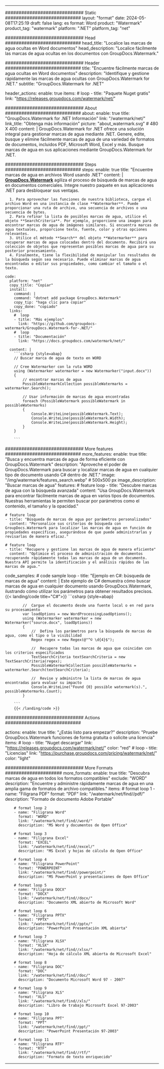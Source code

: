 
---
############################# Static ############################
layout: "format"
date:  2024-05-08T17:25:19
draft: false
lang: es
format: Word
product: "Watermark"
product_tag: "watermark"
platform: ".NET"
platform_tag: "net"

############################# Head ############################
head_title: "Localice las marcas de agua ocultas en Word documentos"
head_description: "Localice fácilmente las marcas de agua ocultas en los documentos con GroupDocs.Watermark."

############################# Header ############################
title: "Encuentre fácilmente marcas de agua ocultas en Word documentos" 
description: "Identifique y gestione rápidamente las marcas de agua ocultas con GroupDocs.Watermark for .NET."
subtitle: "GroupDocs.Watermark for .NET" 

header_actions:
  enable: true
  items:
    #  loop
    - title: "Paquete Nuget gratis"
      link: "https://releases.groupdocs.com/watermark/net/"
      
############################# About ############################
about:
    enable: true
    title: "GroupDocs.Watermark for .NET Información"
    link: "/watermark/net/"
    link_title: "Obtenga más información"
    picture: "about_watermark.svg" # 480 X 400
    content: |
       GroupDocs.Watermark for .NET ofrece una solución integral para gestionar marcas de agua mediante .NET. Genere, edite, busque y elimine fácilmente marcas de agua de una variedad de formatos de documentos, incluidos PDF, Microsoft Word, Excel y más. Busque marcas de agua en sus aplicaciones mediante GroupDocs.Watermark for .NET.

############################# Steps ############################
steps:
    enable: true
    title: "Encuentre marcas de agua en archivos Word usando .NET"
    content: |
      **[GroupDocs.Watermark](https://products.groupdocs.com/watermark/net/)** agiliza el proceso de búsqueda de marcas de agua en documentos comerciales. Integre nuestro paquete en sus aplicaciones .NET para desbloquear sus ventajas.
      
      1. Para aprovechar las funciones de nuestra biblioteca, cargue el archivo Word en una instancia de clase **Watermarker**. Puede proporcionar una ruta de archivo, una secuencia de archivos o una secuencia de bytes.
      2. Para refinar la lista de posibles marcas de agua, utilice el objeto **SearchCriteria**. Por ejemplo, proporcione una imagen para encontrar marcas de agua de imágenes similares. Si encuentra marcas de agua textuales, proporcione texto, fuente, color y otras opciones relevantes.
      3. Utilice el método **Search** del objeto **Watermarker** para recuperar marcas de agua colocadas dentro del documento. Recibirá una colección de objetos que representan posibles marcas de agua para su posterior procesamiento.
      4. Finalmente, tiene la flexibilidad de manipular los resultados de la búsqueda según sea necesario. Puede eliminar marcas de agua encontradas o editar sus propiedades, como cambiar el tamaño o el texto.
   
    code:
      platform: "net"
      copy_title: "Copiar"
      install:
        command: |
        command: "dotnet add package GroupDocs.Watermark"
        copy_tip: "haga clic para copiar"
        copy_done: "copiado"
      links:
        #  loop
        - title: "Más ejemplos"
          link: "https://github.com/groupdocs-watermark/GroupDocs.Watermark-for-.NET/"
        #  loop
        - title: "Documentación"
          link: "https://docs.groupdocs.com/watermark/net/"
          
      content: |
        ```csharp {style=abap}
        // Buscar marca de agua de texto en WORD

        // Cree Watermarker con la ruta WORD
        using (Watermarker watermarker = new Watermarker("input.docx"))
        {
            // encontrar marcas de agua
            PossibleWatermarkCollection possibleWatermarks = watermarker.Search();

            // Usar información de marcas de agua encontradas
            foreach (PossibleWatermark possibleWatermark in possibleWatermarks)
            {
                Console.WriteLine(possibleWatermark.Text);
                Console.WriteLine(possibleWatermark.Width);
                Console.WriteLine(possibleWatermark.Height);
            }
        }
        
        ```            

############################# More features ############################
more_features:
  enable: true
  title: "Busca y encuentra marcas de agua de forma eficiente con GroupDocs.Watermark"
  description: "Aproveche el poder de GroupDocs.Watermark para buscar y localizar marcas de agua en cualquier tipo de documento usando C# dentro de .NET."
  image: "/img/watermark/features_search.webp" # 500x500 px
  image_description: "Buscar marcas de agua"
  features:
    # feature loop
    - title: "Descubre marcas de agua con la búsqueda avanzada"
      content: "Usa GroupDocs.Watermark para encontrar fácilmente marcas de agua en varios tipos de documentos. Nuestras herramientas le permiten buscar por parámetros como el contenido, el tamaño y la opacidad."

    # feature loop
    - title: "Búsqueda de marcas de agua por parámetros personalizados"
      content: "Personalice sus criterios de búsqueda con GroupDocs.Watermark para localizar las marcas de agua en función de propiedades específicas, asegurándose de que puede administrarlas y revisarlas de manera eficaz."

    # feature loop
    - title: "Recupere y gestione las marcas de agua de manera eficiente"
      content: "Optimice el proceso de administración de documentos recuperando rápidamente todas las marcas de agua de un documento. Nuestra API permite la identificación y el análisis rápidos de las marcas de agua."
      
  code_samples:
    # code sample loop
    - title: "Ejemplo en C#: búsqueda de marcas de agua"
      content: |
        Este ejemplo de C# demuestra cómo buscar marcas de agua en cualquier documento usando GroupDocs.Watermark, ilustrando cómo utilizar los parámetros para obtener resultados precisos.
        {{< landing/code title="C#">}}
        ```csharp {style=abap}
        
            //  Cargue el documento desde una fuente local o en red para su procesamiento
            var loadOptions = new WordProcessingLoadOptions();
            using (Watermarker watermarker = new Watermarker("source.docx", loadOptions))
            {
                //  Defina los parámetros para la búsqueda de marcas de agua, como el tipo o la visibilidad
                Regex regex = new Regex(@"^© \d{4}$");

                //  Recupere todas las marcas de agua que coincidan con los criterios especificados
                TextSearchCriteria textSearchCriteria = new TextSearchCriteria(regex);
                PossibleWatermarkCollection possibleWatermarks = watermarker.Search(textSearchCriteria);

                //  Revise y administre la lista de marcas de agua encontradas para evaluar su impacto
                Console.WriteLine("Found {0} possible watermark(s).", possibleWatermarks.Count);
            }

        ```
        {{< /landing/code >}}


############################# Actions ############################

actions:
  enable: true
  title: "¿Estás listo para empezar?"
  description: "Pruebe GroupDocs.Watermark funciones de forma gratuita o solicite una licencia"
  items:
    #  loop
    - title: "Nuget descargar"
      link: "https://releases.groupdocs.com/watermark/net/"
      color: "red"
        #  loop
    - title: "Licencias"
      link: "https://purchase.groupdocs.com/pricing/watermark/net/"
      color: "light"


############################# More Formats #####################
more_formats:
    enable: true
    title: "Descubra marcas de agua en todos los formatos compatibles"
    exclude: "WORD"
    description: "Encuentre y administre rápidamente marcas de agua en una amplia gama de formatos de archivo compatibles."
    items: 
        # format loop 1
        - name: "Filigrana PDF"
          format: "PDF"
          link: "/watermark/net/find//pdf/"
          description: "Formato de documento Adobe Portable"

        # format loop 2
        - name: "Filigrana Word"
          format: "WORD"
          link: "/watermark/net/find//word/"
          description: "MS Word y documentos de Open Office"
          
        # format loop 3
        - name: "Filigrana Excel"
          format: "EXCEL"
          link: "/watermark/net/find//excel/"
          description: "MS Excel y hojas de cálculo de Open Office"

        # format loop 4
        - name: "Filigrana PowerPoint"
          format: "POWERPOINT"
          link: "/watermark/net/find//powerpoint/"
          description: "MS PowerPoint y presentaciones de Open Office"

        # format loop 5
        - name: "Filigrana DOCX"
          format: "DOCX"
          link: "/watermark/net/find//docx/"
          description: "Documento XML abierto de Microsoft Word"
          
        # format loop 6
        - name: "Filigrana PPTX"
          format: "PPTX"
          link: "/watermark/net/find//pptx/"
          description: "PowerPoint Presentación XML abierta"
          
        # format loop 7
        - name: "Filigrana XLSX"
          format: "XLSX"
          link: "/watermark/net/find//xlsx/"
          description: "Hoja de cálculo XML abierta de Microsoft Excel"

        # format loop 8
        - name: "Filigrana DOC"
          format: "DOC"
          link: "/watermark/net/find//doc/"
          description: "Documento Microsoft Word 97 - 2007"

        # format loop 9
        - name: "Filigrana XLS"
          format: "XLS"
          link: "/watermark/net/find//xls/"
          description: "Libro de trabajo Microsoft Excel 97-2003"

        # format loop 10
        - name: "Filigrana PPT"
          format: "PPT"
          link: "/watermark/net/find//ppt/"
          description: "PowerPoint Presentación 97-2003"

        # format loop 11
        - name: "Filigrana RTF"
          format: "RTF"
          link: "/watermark/net/find//rtf/"
          description: "Formato de texto enriquecido"

---
